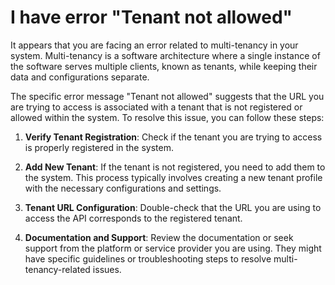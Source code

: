 # I have error "Tenant not allowed"

It appears that you are facing an error related to multi-tenancy in your system. Multi-tenancy is a software
architecture where a single instance of the software serves multiple clients, known as tenants, while keeping their data
and configurations separate.

The specific error message "Tenant not allowed" suggests that the URL you are trying to access is associated with a
tenant that is not registered or allowed within the system. To resolve this issue, you can follow these steps:

1. **Verify Tenant Registration**: Check if the tenant you are trying to access is properly registered in the system.

2. **Add New Tenant**: If the tenant is not registered, you need to add them to the system. This process typically
   involves creating a new tenant profile with the necessary configurations and settings.

3. **Tenant URL Configuration**: Double-check that the URL you are using to access the API corresponds to the registered
   tenant.

4. **Documentation and Support**: Review the documentation or seek support from the platform or service provider you are
   using. They might have specific guidelines or troubleshooting steps to resolve multi-tenancy-related issues.

